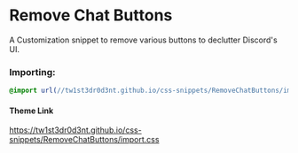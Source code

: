 # Remove Chat Buttons
A Customization snippet to remove various buttons to declutter Discord's UI.

### Importing:
```css
@import url(//tw1st3dr0d3nt.github.io/css-snippets/RemoveChatButtons/import.css);
```
#### Theme Link
https://tw1st3dr0d3nt.github.io/css-snippets/RemoveChatButtons/import.css